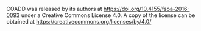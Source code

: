 COADD was released by its authors at https://doi.org/10.4155/fsoa-2016-0093 under a Creative Commons License 4.0. A copy of the license can be obtained at https://creativecommons.org/licenses/by/4.0/